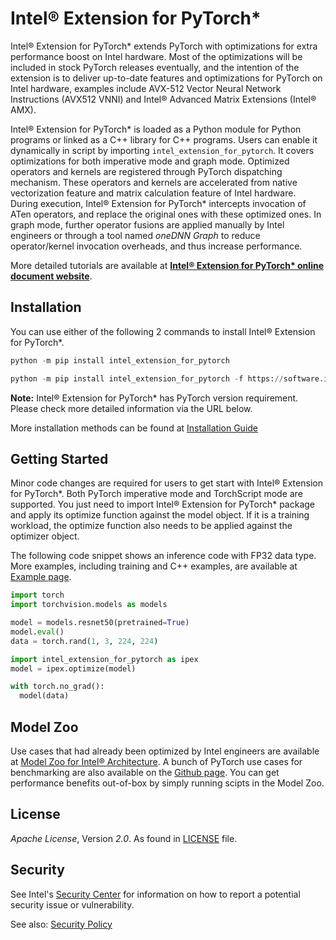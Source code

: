 # Intel® Extension for PyTorch\*

Intel® Extension for PyTorch\* extends PyTorch with optimizations for extra performance boost on Intel hardware. Most of the optimizations will be included in stock PyTorch releases eventually, and the intention of the extension is to deliver up-to-date features and optimizations for PyTorch on Intel hardware, examples include AVX-512 Vector Neural Network Instructions (AVX512 VNNI) and Intel® Advanced Matrix Extensions (Intel® AMX).

Intel® Extension for PyTorch\* is loaded as a Python module for Python programs or linked as a C++ library for C++ programs. Users can enable it dynamically in script by importing `intel_extension_for_pytorch`. It covers optimizations for both imperative mode and graph mode. Optimized operators and kernels are registered through PyTorch dispatching mechanism. These operators and kernels are accelerated from native vectorization feature and matrix calculation feature of Intel hardware. During execution, Intel® Extension for PyTorch\* intercepts invocation of ATen operators, and replace the original ones with these optimized ones. In graph mode, further operator fusions are applied manually by Intel engineers or through a tool named *oneDNN Graph* to reduce operator/kernel invocation overheads, and thus increase performance.

More detailed tutorials are available at [**Intel® Extension for PyTorch\* online document website**](https://intel.github.io/intel-extension-for-pytorch/).

## Installation

You can use either of the following 2 commands to install Intel® Extension for PyTorch\*.

```python
python -m pip install intel_extension_for_pytorch
```

```python
python -m pip install intel_extension_for_pytorch -f https://software.intel.com/ipex-whl-stable
```

**Note:** Intel® Extension for PyTorch\* has PyTorch version requirement. Please check more detailed information via the URL below.

More installation methods can be found at [Installation Guide](https://intel.github.io/intel-extension-for-pytorch/latest/tutorials/installation.html)

## Getting Started

Minor code changes are required for users to get start with Intel® Extension for PyTorch\*. Both PyTorch imperative mode and TorchScript mode are supported. You just need to import Intel® Extension for PyTorch\* package and apply its optimize function against the model object. If it is a training workload, the optimize function also needs to be applied against the optimizer object.

The following code snippet shows an inference code with FP32 data type. More examples, including training and C++ examples, are available at [Example page](https://intel.github.io/intel-extension-for-pytorch/latest/tutorials/examples.html).

```python
import torch
import torchvision.models as models

model = models.resnet50(pretrained=True)
model.eval()
data = torch.rand(1, 3, 224, 224)

import intel_extension_for_pytorch as ipex
model = ipex.optimize(model)

with torch.no_grad():
  model(data)
```

## Model Zoo

Use cases that had already been optimized by Intel engineers are available at [Model Zoo for Intel® Architecture](https://github.com/IntelAI/models/tree/pytorch-r1.12-models). A bunch of PyTorch use cases for benchmarking are also available on the [Github page](https://github.com/IntelAI/models/tree/pytorch-r1.12-models/benchmarks#pytorch-use-cases). You can get performance benefits out-of-box by simply running scipts in the Model Zoo.

## License

_Apache License_, Version _2.0_. As found in [LICENSE](https://github.com/intel/intel-extension-for-pytorch/blob/master/LICENSE.txt) file.

## Security

See Intel's [Security Center](https://www.intel.com/content/www/us/en/security-center/default.html)
for information on how to report a potential security issue or vulnerability.

See also: [Security Policy](SECURITY.md)

